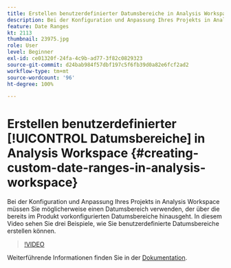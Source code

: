 ```yaml
---
title: Erstellen benutzerdefinierter Datumsbereiche in Analysis Workspace
description: Bei der Konfiguration und Anpassung Ihres Projekts in Analysis Workspace müssen Sie möglicherweise einen Datumsbereich verwenden, der über die bereits im Produkt vorkonfigurierten Datumsbereiche hinausgeht. In diesem Video sehen Sie drei Beispiele, wie Sie benutzerdefinierte Datumsbereiche erstellen können.
feature: Date Ranges
kt: 2113
thumbnail: 23975.jpg
role: User
level: Beginner
exl-id: ce01320f-24fa-4c9b-ad77-3f82c0829323
source-git-commit: d24bab984f57dbf197c5f6fb39d0a82e6fcf2ad2
workflow-type: tm+mt
source-wordcount: '96'
ht-degree: 100%

---
```


# Erstellen benutzerdefinierter [!UICONTROL Datumsbereiche] in Analysis Workspace {#creating-custom-date-ranges-in-analysis-workspace}

Bei der Konfiguration und Anpassung Ihres Projekts in Analysis Workspace müssen Sie möglicherweise einen Datumsbereich verwenden, der über die bereits im Produkt vorkonfigurierten Datumsbereiche hinausgeht. In diesem Video sehen Sie drei Beispiele, wie Sie benutzerdefinierte Datumsbereiche erstellen können.

>[!VIDEO](https://video.tv.adobe.com/v/23975/?quality=12&learn=on)

Weiterführende Informationen finden Sie in der [Dokumentation](https://experienceleague.adobe.com/docs/analytics/analyze/analysis-workspace/components/calendar-date-ranges/custom-date-ranges.html?lang=de).
